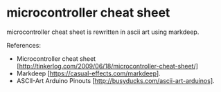 # microcontroller cheat sheet

microcontroller cheat sheet is rewritten in ascii art using markdeep. 

References:

* Microcontroller cheat sheet [http://tinkerlog.com/2009/06/18/microcontroller-cheat-sheet/]
* Markdeep [https://casual-effects.com/markdeep].
* ASCII-Art Arduino Pinouts [http://busyducks.com/ascii-art-arduinos].
